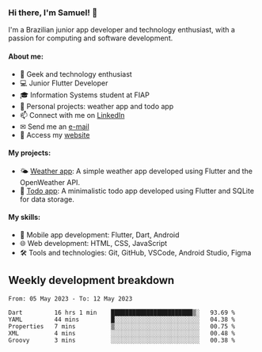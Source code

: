 ### Hi there, I'm Samuel! 👋

I'm a Brazilian junior app developer and technology enthusiast, with a passion for computing and software development.

#### About me:

- 🌟 Geek and technology enthusiast
- 💻 Junior Flutter Developer
- 🎓 Information Systems student at FIAP
- 🔭 Personal projects: weather app and todo app
- 📫 Connect with me on [LinkedIn](https://www.linkedin.com/in/samuel-s-marques/)
- ✉ Send me an [e-mail](mailto:samuel.s.marques@protonmail.com)
- 🔗 Access my [website](https://samuel-marques.me/)

#### My projects:

- 🌤️ [Weather app](https://github.com/samuel-s-marques/weather-app): A simple weather app developed using Flutter and the OpenWeather API.
- 📝 [Todo app](https://github.com/samuel-s-marques/todo-app): A minimalistic todo app developed using Flutter and SQLite for data storage.

#### My skills:

- 📱 Mobile app development: Flutter, Dart, Android
- 🌐 Web development: HTML, CSS, JavaScript
- 🛠️ Tools and technologies: Git, GitHub, VSCode, Android Studio, Figma

## Weekly development breakdown
<!--START_SECTION:waka-->

```text
From: 05 May 2023 - To: 12 May 2023

Dart         16 hrs 1 min    ███████████████████████▒░   93.69 %
YAML         44 mins         █░░░░░░░░░░░░░░░░░░░░░░░░   04.38 %
Properties   7 mins          ▒░░░░░░░░░░░░░░░░░░░░░░░░   00.75 %
XML          4 mins          ░░░░░░░░░░░░░░░░░░░░░░░░░   00.48 %
Groovy       3 mins          ░░░░░░░░░░░░░░░░░░░░░░░░░   00.38 %
```

<!--END_SECTION:waka-->
